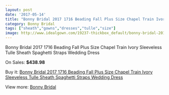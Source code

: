 ```yaml
---
layout: post
date: '2017-05-14'
title: "Bonny Bridal 2017 1716 Beading Fall Plus Size Chapel Train Ivory Sleeveless Tulle Sheath Spaghetti Straps Wedding Dress"
category: Bonny Bridal
tags: ["sheath","gowns","dresses","tulle","size"]
image: http://www.idealgown.com/19237-thickbox_default/bonny-bridal-2017-1716-beading-fall-plus-size-chapel-train-ivory-sleeveless-tulle-sheath-spaghetti-straps-wedding-dress.jpg
---
```

Bonny Bridal 2017 1716 Beading Fall Plus Size Chapel Train Ivory Sleeveless Tulle Sheath Spaghetti Straps Wedding Dress

On Sales: **$438.98**
<a href="https://www.idealgown.com/en/bonny-bridal/7284-bonny-bridal-2017-1716-beading-fall-plus-size-chapel-train-ivory-sleeveless-tulle-sheath-spaghetti-straps-wedding-dress.html"><amp-img layout="responsive" width="600" height="600" src="//www.idealgown.com/19237-thickbox_default/bonny-bridal-2017-1716-beading-fall-plus-size-chapel-train-ivory-sleeveless-tulle-sheath-spaghetti-straps-wedding-dress.jpg" alt="Bonny Bridal 2017 1716 Beading Fall Plus Size Chapel Train Ivory Sleeveless Tulle Sheath Spaghetti Straps Wedding Dress 0" /></a>
<a href="https://www.idealgown.com/en/bonny-bridal/7284-bonny-bridal-2017-1716-beading-fall-plus-size-chapel-train-ivory-sleeveless-tulle-sheath-spaghetti-straps-wedding-dress.html"><amp-img layout="responsive" width="600" height="600" src="//www.idealgown.com/19240-thickbox_default/bonny-bridal-2017-1716-beading-fall-plus-size-chapel-train-ivory-sleeveless-tulle-sheath-spaghetti-straps-wedding-dress.jpg" alt="Bonny Bridal 2017 1716 Beading Fall Plus Size Chapel Train Ivory Sleeveless Tulle Sheath Spaghetti Straps Wedding Dress 1" /></a>
<a href="https://www.idealgown.com/en/bonny-bridal/7284-bonny-bridal-2017-1716-beading-fall-plus-size-chapel-train-ivory-sleeveless-tulle-sheath-spaghetti-straps-wedding-dress.html"><amp-img layout="responsive" width="600" height="600" src="//www.idealgown.com/19239-thickbox_default/bonny-bridal-2017-1716-beading-fall-plus-size-chapel-train-ivory-sleeveless-tulle-sheath-spaghetti-straps-wedding-dress.jpg" alt="Bonny Bridal 2017 1716 Beading Fall Plus Size Chapel Train Ivory Sleeveless Tulle Sheath Spaghetti Straps Wedding Dress 2" /></a>
<a href="https://www.idealgown.com/en/bonny-bridal/7284-bonny-bridal-2017-1716-beading-fall-plus-size-chapel-train-ivory-sleeveless-tulle-sheath-spaghetti-straps-wedding-dress.html"><amp-img layout="responsive" width="600" height="600" src="//www.idealgown.com/19238-thickbox_default/bonny-bridal-2017-1716-beading-fall-plus-size-chapel-train-ivory-sleeveless-tulle-sheath-spaghetti-straps-wedding-dress.jpg" alt="Bonny Bridal 2017 1716 Beading Fall Plus Size Chapel Train Ivory Sleeveless Tulle Sheath Spaghetti Straps Wedding Dress 3" /></a>

Buy it: [Bonny Bridal 2017 1716 Beading Fall Plus Size Chapel Train Ivory Sleeveless Tulle Sheath Spaghetti Straps Wedding Dress](https://www.idealgown.com/en/bonny-bridal/7284-bonny-bridal-2017-1716-beading-fall-plus-size-chapel-train-ivory-sleeveless-tulle-sheath-spaghetti-straps-wedding-dress.html "Bonny Bridal 2017 1716 Beading Fall Plus Size Chapel Train Ivory Sleeveless Tulle Sheath Spaghetti Straps Wedding Dress")

View more: [Bonny Bridal](https://www.idealgown.com/en/41-bonny-bridal "Bonny Bridal")